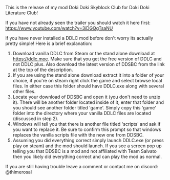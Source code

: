 This is the release of my mod Doki Doki Skyblock Club for Doki Doki Literature Club!

If you have not already seen the trailer you should watch it here first: https://www.youtube.com/watch?v=3iDGQgTsaNU

If you have never installed a DDLC mod before don't worry its actually pretty simple! Here is a brief explanation:
1. Download vanilla DDLC from Steam or the stand alone download at https://ddlc.moe. Make sure that you get the free version of DDLC and not DDLC plus. Also download the latest version of DDSBC from the link at the top of the description.
2. If you are using the stand alone download extract it into a folder of your choice, if you're on steam right click the game and select browse local files. In either case this folder should have DDLC.exe along with several other files.
3. Locate your download of DDSBC and open it (you don't need to unzip it). There will be another folder located inside of it, enter that folder and you should see another folder titled 'game'. Simply copy this 'game' folder into the directory where your vanilla DDLC files are located (discussed in step 2).
4. Windows will tell you that there is another file titled 'scripts' and ask if you want to replace it. Be sure to confirm this prompt so that windows replaces the vanilla scripts file with the new one from DDSBC.
5. Assuming you did everything correct simply launch DDLC.exe (or press play on steam) and the mod should launch. If you see a screen pop up telling you that DDSBC is a mod and not affiliated with Team Salvato then you likely did everything correct and can play the mod as normal.

If you are still having trouble leave a comment or contact me on discord: @thimerosal

